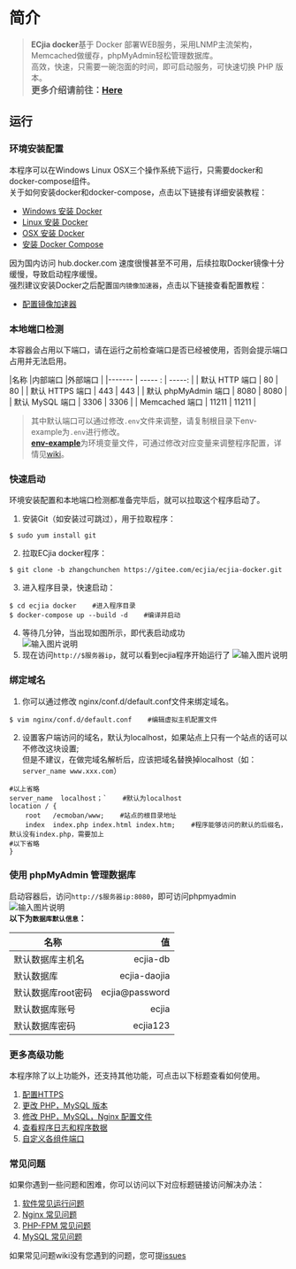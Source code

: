 # 简介
> **ECjia docker**基于 Docker 部署WEB服务，采用LNMP主流架构，Memcached做缓存，phpMyAdmin轻松管理数据库。  
高效，快速，只需要一碗泡面的时间，即可启动服务，可快速切换 PHP 版本。  
<font size=3%><B>更多介绍请前往：[Here](https://gitee.com/ecjia/ecjia-docker/wikis/%E6%A1%86%E6%9E%B6%E4%BB%8B%E7%BB%8D)</B></font>

## 运行
### 环境安装配置
本程序可以在Windows Linux OSX三个操作系统下运行，只需要docker和docker-compose组件。  
关于如何安装docker和docker-compose，点击以下链接有详细安装教程：
 - [Windows 安装 Docker][1]
 - [Linux 安装 Docker][2]
 - [OSX 安装 Docker][3]
 - [安装 Docker Compose][4]  

因为国内访问 hub.docker.com 速度很慢甚至不可用，后续拉取Docker镜像十分缓慢，导致启动程序缓慢。  
强烈建议安装Docker之后配置`国内镜像加速器`，点击以下链接查看配置教程：
 - [配置镜像加速器][5]

### 本地端口检测  
本容器会占用以下端口，请在运行之前检查端口是否已经被使用，否则会提示端口占用并无法启用。

|名称            |内部端口   |外部端口    |
|-------        | ----- : | -----:    |
| 默认 HTTP 端口     | 80 | 80 |
| 默认 HTTPS 端口     | 443 | 443 |
| 默认 phpMyAdmin 端口     | 8080 | 8080 |
| 默认 MySQL 端口     | 3306 | 3306 |
| Memcached 端口     | 11211 |    11211    |  
>其中默认端口可以通过修改`.env`文件来调整，请复制根目录下env-example为`.env`进行修改。  
[**env-example**][6]为环境变量文件，可通过修改对应变量来调整程序配置，详情见[wiki][7]。

### 快速启动
环境安装配置和本地端口检测都准备完毕后，就可以拉取这个程序启动了。
1. 安装Git（如安装过可跳过），用于拉取程序：
``` yum
$ sudo yum install git  
```
2. 拉取ECjia docker程序：
``` git
$ git clone -b zhangchunchen https://gitee.com/ecjia/ecjia-docker.git  
```
3. 进入程序目录，快速启动：
``` shell
$ cd ecjia docker    #进入程序目录
$ docker-compose up --build -d    #编译并启动
```
4. 等待几分钟，当出现如图所示，即代表启动成功  
![输入图片说明](https://gitee.com/uploads/images/2017/1226/171326_dda3adcf_1661389.png "屏幕截图.png")   
5. 现在访问`http://$服务器ip`，就可以看到ecjia程序开始运行了
![输入图片说明](https://gitee.com/uploads/images/2017/1226/171928_48bbd71c_1661389.png "屏幕截图.png")

### 绑定域名
1. 你可以通过修改 nginx/conf.d/default.conf文件来绑定域名。
```
$ vim nginx/conf.d/default.conf    #编辑虚拟主机配置文件
```
2. 设置客户端访问的域名，默认为localhost，如果站点上只有一个站点的话可以不修改这块设置;  
但是不建议，在做完域名解析后，应该把域名替换掉localhost（如：``` server_name www.xxx.com ```）
``` nginx
#以上省略
server_name  localhost；`    #默认为localhost
location / {
    root   /ecmoban/www;	#站点的根目录地址
    index  index.php index.html index.htm;    #程序能够访问的默认的后缀名，默认没有index.php，需要加上
#以下省略
}
```

### 使用 phpMyAdmin 管理数据库
启动容器后，访问`http://$服务器ip:8080`，即可访问phpmyadmin  
![输入图片说明](https://gitee.com/uploads/images/2017/1226/170641_02593a83_1661389.png "屏幕截图.png")  
**以下为`数据库默认信息`：**

|名称        | 值   |
| --------   | -----:  |
| 默认数据库主机名     | ecjia-db |
| 默认数据库        | ecjia-daojia |
| 默认数据库root密码     | ecjia@password |
| 默认数据库账号     | ecjia |
| 默认数据库密码        |   ecjia123   | 

### 更多高级功能
本程序除了以上功能外，还支持其他功能，可点击以下标题查看如何使用。

 1. [配置HTTPS][8]
 2. [更改 PHP，MySQL 版本][9]
 3. [修改 PHP，MySQL，Nginx 配置文件][10]
 4. [查看程序日志和程序数据][11]
 5. [自定义各组件端口][12]

### 常见问题
如果你遇到一些问题和困难，你可以访问以下对应标题链接访问解决办法：

 1. [软件常见运行问题][14]
 2. [Nginx 常见问题][15]
 3. [PHP-FPM 常见问题][16]
 4. [MySQL 常见问题][17]

如果常见问题wiki没有您遇到的问题，您可提[issues](https://gitee.com/ecjia/ecjia-docker/issues)


  [1]: https://gitee.com/ecjia/ecjia-docker/wikis/Windows%E5%AE%89%E8%A3%85Docker?parent=%E7%8E%AF%E5%A2%83%E5%AE%89%E8%A3%85%E9%85%8D%E7%BD%AE
  [2]: https://gitee.com/ecjia/ecjia-docker/wikis/Linux%E5%AE%89%E8%A3%85docker?parent=%E7%8E%AF%E5%A2%83%E5%AE%89%E8%A3%85%E9%85%8D%E7%BD%AE
  [3]: https://gitee.com/ecjia/ecjia-docker/wikis/MacOS%E5%AE%89%E8%A3%85Docker?parent=%E7%8E%AF%E5%A2%83%E5%AE%89%E8%A3%85%E9%85%8D%E7%BD%AE
  [4]: https://gitee.com/ecjia/ecjia-docker/wikis/Docker-Compose?parent=%E7%8E%AF%E5%A2%83%E5%AE%89%E8%A3%85%E9%85%8D%E7%BD%AE
  [5]: https://gitee.com/ecjia/ecjia-docker/wikis/%E9%85%8D%E7%BD%AE%E9%95%9C%E5%83%8F%E5%8A%A0%E9%80%9F%E5%99%A8?parent=%E7%8E%AF%E5%A2%83%E5%AE%89%E8%A3%85%E9%85%8D%E7%BD%AE
  [6]: https://gitee.com/ecjia/ecjia-docker/wikis/env-example
  [7]: https://gitee.com/ecjia/ecjia-docker/wikis/env-example
  [8]: https://gitee.com/ecjia/ecjia-docker/wikis/HTTPS%E9%85%8D%E7%BD%AE?parent=%E7%94%A8%E6%B3%95
  [9]: https://gitee.com/ecjia/ecjia-docker/wikis/%E6%9B%B4%E6%94%B9php%EF%BC%8Cmysql%E7%89%88%E6%9C%AC?parent=%E7%94%A8%E6%B3%95
  [10]: https://gitee.com/ecjia/ecjia-docker/wikis/%E4%BF%AE%E6%94%B9php%EF%BC%8Cmysql%EF%BC%8Cnginx%E9%85%8D%E7%BD%AE?parent=%E7%94%A8%E6%B3%95
  [11]: https://gitee.com/ecjia/ecjia-docker/wikis/%E6%9F%A5%E7%9C%8B%E6%97%A5%E5%BF%97%E5%92%8C%E6%95%B0%E6%8D%AE?parent=%E7%94%A8%E6%B3%95
  [12]: https://gitee.com/ecjia/ecjia-docker/wikis/%E8%87%AA%E5%AE%9A%E4%B9%89%E7%AB%AF%E5%8F%A3?parent=%E7%94%A8%E6%B3%95
  [13]: https://gitee.com/ecjia/ecjia-docker/wikis/FAQ
  [14]: https://gitee.com/ecjia/ecjia-docker/wikis/%E8%BD%AF%E4%BB%B6%E5%B8%B8%E8%A7%81%E8%BF%90%E8%A1%8C%E9%97%AE%E9%A2%98?parent=%E5%B8%B8%E8%A7%81%E9%97%AE%E9%A2%98
  [15]: https://gitee.com/ecjia/ecjia-docker/wikis/nginx%E5%B8%B8%E8%A7%81%E9%97%AE%E9%A2%98?parent=%E5%B8%B8%E8%A7%81%E9%97%AE%E9%A2%98
  [16]: https://gitee.com/ecjia/ecjia-docker/wikis/php-fpm%E5%B8%B8%E8%A7%81%E9%97%AE%E9%A2%98?parent=%E5%B8%B8%E8%A7%81%E9%97%AE%E9%A2%98
  [17]: https://gitee.com/ecjia/ecjia-docker/wikis/mysql%E5%B8%B8%E8%A7%81%E9%97%AE%E9%A2%98?parent=%E5%B8%B8%E8%A7%81%E9%97%AE%E9%A2%98